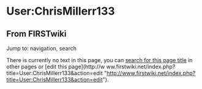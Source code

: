 # User:ChrisMillerr133

## From FIRSTwiki

Jump to: navigation, search

There is currently no text in this page, you can [search for this page title](Special:Search/ChrisMillerr133 "Special:Search/ChrisMillerr133") in other pages or [edit this page](http://w
ww.firstwiki.net/index.php?title=User:ChrisMillerr133&action=edit "http://www.firstwiki.net/index.php?title=User:ChrisMillerr133&action=edit").
